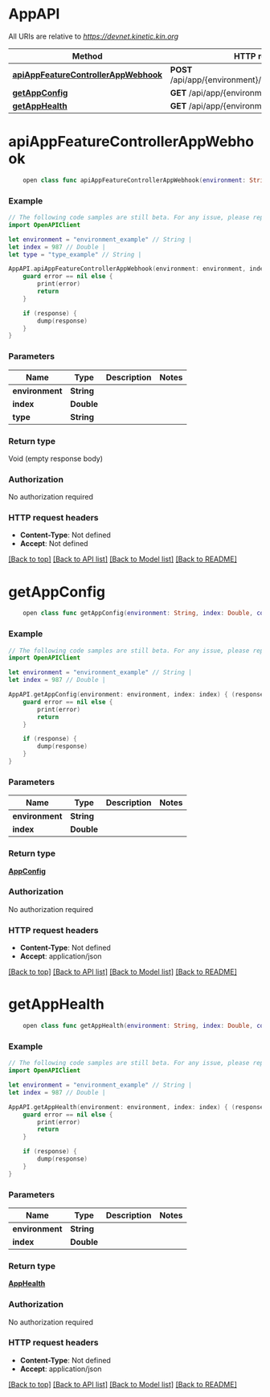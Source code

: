 # AppAPI

All URIs are relative to *https://devnet.kinetic.kin.org*

Method | HTTP request | Description
------------- | ------------- | -------------
[**apiAppFeatureControllerAppWebhook**](AppAPI.md#apiappfeaturecontrollerappwebhook) | **POST** /api/app/{environment}/{index}/webhook/{type} | 
[**getAppConfig**](AppAPI.md#getappconfig) | **GET** /api/app/{environment}/{index}/config | 
[**getAppHealth**](AppAPI.md#getapphealth) | **GET** /api/app/{environment}/{index}/health | 


# **apiAppFeatureControllerAppWebhook**
```swift
    open class func apiAppFeatureControllerAppWebhook(environment: String, index: Double, type: String, completion: @escaping (_ data: Void?, _ error: Error?) -> Void)
```



### Example
```swift
// The following code samples are still beta. For any issue, please report via http://github.com/OpenAPITools/openapi-generator/issues/new
import OpenAPIClient

let environment = "environment_example" // String | 
let index = 987 // Double | 
let type = "type_example" // String | 

AppAPI.apiAppFeatureControllerAppWebhook(environment: environment, index: index, type: type) { (response, error) in
    guard error == nil else {
        print(error)
        return
    }

    if (response) {
        dump(response)
    }
}
```

### Parameters

Name | Type | Description  | Notes
------------- | ------------- | ------------- | -------------
 **environment** | **String** |  | 
 **index** | **Double** |  | 
 **type** | **String** |  | 

### Return type

Void (empty response body)

### Authorization

No authorization required

### HTTP request headers

 - **Content-Type**: Not defined
 - **Accept**: Not defined

[[Back to top]](#) [[Back to API list]](../README.md#documentation-for-api-endpoints) [[Back to Model list]](../README.md#documentation-for-models) [[Back to README]](../README.md)

# **getAppConfig**
```swift
    open class func getAppConfig(environment: String, index: Double, completion: @escaping (_ data: AppConfig?, _ error: Error?) -> Void)
```



### Example
```swift
// The following code samples are still beta. For any issue, please report via http://github.com/OpenAPITools/openapi-generator/issues/new
import OpenAPIClient

let environment = "environment_example" // String | 
let index = 987 // Double | 

AppAPI.getAppConfig(environment: environment, index: index) { (response, error) in
    guard error == nil else {
        print(error)
        return
    }

    if (response) {
        dump(response)
    }
}
```

### Parameters

Name | Type | Description  | Notes
------------- | ------------- | ------------- | -------------
 **environment** | **String** |  | 
 **index** | **Double** |  | 

### Return type

[**AppConfig**](AppConfig.md)

### Authorization

No authorization required

### HTTP request headers

 - **Content-Type**: Not defined
 - **Accept**: application/json

[[Back to top]](#) [[Back to API list]](../README.md#documentation-for-api-endpoints) [[Back to Model list]](../README.md#documentation-for-models) [[Back to README]](../README.md)

# **getAppHealth**
```swift
    open class func getAppHealth(environment: String, index: Double, completion: @escaping (_ data: AppHealth?, _ error: Error?) -> Void)
```



### Example
```swift
// The following code samples are still beta. For any issue, please report via http://github.com/OpenAPITools/openapi-generator/issues/new
import OpenAPIClient

let environment = "environment_example" // String | 
let index = 987 // Double | 

AppAPI.getAppHealth(environment: environment, index: index) { (response, error) in
    guard error == nil else {
        print(error)
        return
    }

    if (response) {
        dump(response)
    }
}
```

### Parameters

Name | Type | Description  | Notes
------------- | ------------- | ------------- | -------------
 **environment** | **String** |  | 
 **index** | **Double** |  | 

### Return type

[**AppHealth**](AppHealth.md)

### Authorization

No authorization required

### HTTP request headers

 - **Content-Type**: Not defined
 - **Accept**: application/json

[[Back to top]](#) [[Back to API list]](../README.md#documentation-for-api-endpoints) [[Back to Model list]](../README.md#documentation-for-models) [[Back to README]](../README.md)

